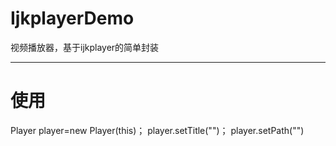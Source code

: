 # IjkplayerDemo
视频播放器，基于ijkplayer的简单封装

***********************
# 使用
Player player=new Player(this)；
player.setTitle("")；
player.setPath("")
